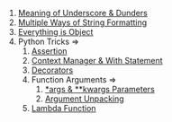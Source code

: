 1. [Meaning of Underscore & Dunders](https://github.com/PrakharDoneriya/Python/blob/master/Basics/Meaning_of_Underscore_Dunders.md)
2. [Multiple Ways of String Formatting](https://github.com/PrakharDoneriya/Python/blob/master/Basics/Multiple_Ways_of_String_Formatting.md)
3. [Everything is Object](https://github.com/PrakharDoneriya/Python/blob/master/Basics/Everything_is_Object.md)
4. Python Tricks ⇒
    1. [Assertion](https://github.com/PrakharDoneriya/Python/blob/master/Tricks/Assertion.md)
    2. [Context Manager & With Statement](https://github.com/PrakharDoneriya/Python/blob/master/Tricks/Context_Manager_and_with_Statement.md)
    3. [Decorators](https://github.com/PrakharDoneriya/Python/blob/master/Tricks/Decorators.md) 
    4. Function Arguments ⇒
        1. [*args & **kwargs Parameters](https://github.com/PrakharDoneriya/Python/blob/master/Tricks/Args_Kwargs_Parameters.md)
        2. [Argument Unpacking](https://github.com/PrakharDoneriya/Python/blob/master/Tricks/Function_Arguments_Unpacking.md)
    5. [Lambda Function](https://github.com/PrakharDoneriya/Python/blob/master/Tricks/Lambda_Function.md)